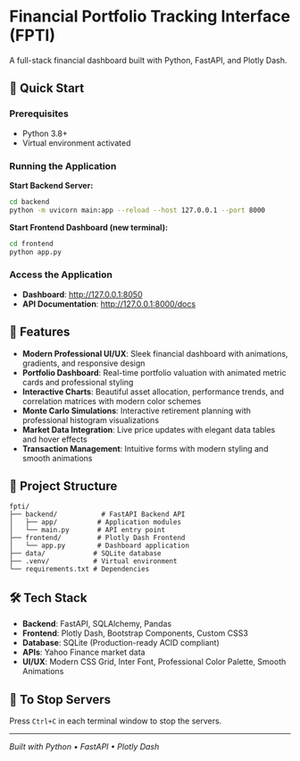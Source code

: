 # Financial Portfolio Tracking Interface (FPTI)

A full-stack financial dashboard built with Python, FastAPI, and Plotly Dash.

## 🚀 Quick Start

### Prerequisites
- Python 3.8+
- Virtual environment activated

### Running the Application

**Start Backend Server:**
```bash
cd backend
python -m uvicorn main:app --reload --host 127.0.0.1 --port 8000
```

**Start Frontend Dashboard (new terminal):**
```bash
cd frontend
python app.py
```

### Access the Application
- **Dashboard**: http://127.0.0.1:8050
- **API Documentation**: http://127.0.0.1:8000/docs

## 🎯 Features

- **Modern Professional UI/UX**: Sleek financial dashboard with animations, gradients, and responsive design
- **Portfolio Dashboard**: Real-time portfolio valuation with animated metric cards and professional styling
- **Interactive Charts**: Beautiful asset allocation, performance trends, and correlation matrices with modern color schemes
- **Monte Carlo Simulations**: Interactive retirement planning with professional histogram visualizations
- **Market Data Integration**: Live price updates with elegant data tables and hover effects
- **Transaction Management**: Intuitive forms with modern styling and smooth animations

## 📁 Project Structure

```
fpti/
├── backend/           # FastAPI Backend API
│   ├── app/          # Application modules
│   └── main.py       # API entry point
├── frontend/         # Plotly Dash Frontend
│   └── app.py        # Dashboard application
├── data/            # SQLite database
├── .venv/           # Virtual environment
└── requirements.txt # Dependencies
```

## 🛠️ Tech Stack

- **Backend**: FastAPI, SQLAlchemy, Pandas
- **Frontend**: Plotly Dash, Bootstrap Components, Custom CSS3
- **Database**: SQLite (Production-ready ACID compliant)
- **APIs**: Yahoo Finance market data
- **UI/UX**: Modern CSS Grid, Inter Font, Professional Color Palette, Smooth Animations

## 🛑 To Stop Servers

Press `Ctrl+C` in each terminal window to stop the servers.

---

*Built with Python • FastAPI • Plotly Dash*